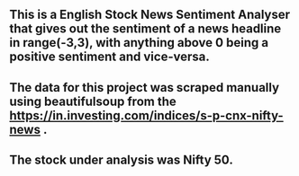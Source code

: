 ## This is a English Stock News Sentiment Analyser that gives out the sentiment of a news headline in range(-3,3), with anything above 0 being a positive sentiment and vice-versa.
## The data for this project was scraped manually using beautifulsoup from the https://in.investing.com/indices/s-p-cnx-nifty-news .
## The stock under analysis was Nifty 50.
